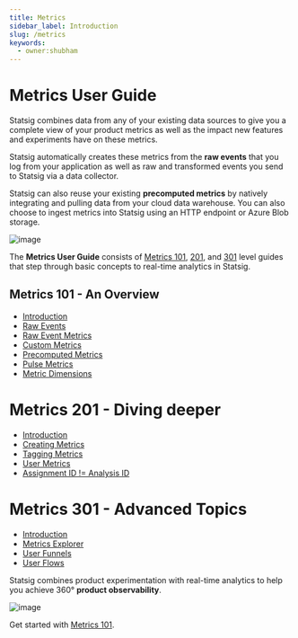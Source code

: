 ```yaml
---
title: Metrics
sidebar_label: Introduction
slug: /metrics
keywords:
  - owner:shubham
---
```


# Metrics User Guide

Statsig combines data from any of your existing data sources to give you a complete view of your product metrics as well as the impact new features and experiments have on these metrics. 

Statsig automatically creates these metrics from the **raw events** that you log from your application as well as raw and transformed events you send to Statsig via a data collector. 

Statsig can also reuse your existing **precomputed metrics** by natively integrating and pulling data from your cloud data warehouse. You can also choose to ingest metrics into Statsig using an HTTP endpoint or Azure Blob storage.   

![image](https://user-images.githubusercontent.com/31516123/200041707-e6cc4f1e-7ec4-4044-8afe-e877964eb2dc.png)

The **Metrics User Guide** consists of [Metrics 101](/metrics/101), [201](/metrics/201), and [301](/metrics/301) level guides that step through basic concepts to real-time analytics in Statsig. 

## Metrics 101 - An Overview

- [Introduction](/metrics/101)
- [Raw Events](/metrics/raw-events)
- [Raw Event Metrics](/metrics/metrics-from-events)
- [Custom Metrics](/metrics/custom-metrics)
- [Precomputed Metrics](/metrics/precomputed-metrics)
- [Pulse Metrics](/metrics/pulse)
- [Metric Dimensions](/metrics/metric-dimensions)

# Metrics 201 - Diving deeper

- [Introduction](/metrics/201)
- [Creating Metrics](/metrics/create)
- [Tagging Metrics](/metrics/create-metric-tags)
- [User Metrics](/metrics/user)
- [Assignment ID != Analysis ID](/metrics/different-id)

# Metrics 301 - Advanced Topics

- [Introduction](/metrics/301)
- [Metrics Explorer](/product-analytics/overview)
- [User Funnels](/metrics/create-user-funnels)
- [User Flows](/metrics/create-user-flows)

Statsig combines product experimentation with real-time analytics to help you achieve 360° **product observability**. 

![image](https://user-images.githubusercontent.com/1315028/182259790-b898161f-6657-4d52-8367-f3bdeb8d6037.png)


Get started with [Metrics 101](/metrics/101).

